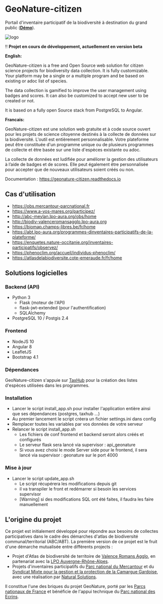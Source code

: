 # GeoNature-citizen

Portail d'inventaire participatif de la biodiversité à destination du grand public ([**Démo**](http://democitizen.geonature.fr)).

![logo](https://github.com/PnX-SI/GeoNature-citizen/raw/master/frontend/src/assets/logo.png)

:bangbang: **Projet en cours de développement, actuellement en version beta**

**English:**

GeoNature-citizen is a free and Open Source web solution for citizen science projects for biodiversity data collection. It is fully customizable. Your platform may be a single or a multiple program and be based on existing or adoc list of species.

The data collection is gamified to improve the user management using badges and scores. It can also be customized to accept new user to be created or not.

It is based on a fully open Source stack from PostgreSQL to Angular.

**Francais:**

GeoNature-citizen est une solution web gratuite et à code source ouvert pour les projets de science citoyenne destinés à la collecte de données sur la biodiversité. L'outil est entièrement personnalisable. Votre plateforme peut être constituée d'un programme unique ou de plusieurs programmes de collecte et être basée sur une liste d'espèces existante ou adoc.

La collecte de données est ludifiée pour améliorer la gestion des utilisateurs à l’aide de badges et de scores. Elle peut également être personnalisée pour accepter que de nouveaux utilisateurs soient créés ou non.

Documentation : https://geonature-citizen.readthedocs.io

## Cas d'utilisation

- https://obs.mercantour-parcnational.fr
- https://www.a-vos-mares.org/participez/
- http://abc-meylan.lpo-aura.org/obs/home
- http://biodiv-valenceromansagglo.lpo-aura.org
- https://biomap.champs-libres.be/fr/home
- https://abt.lpo-aura.org/programmes-dinventaires-participatifs-de-la-plateforme/
- https://enquetes.nature-occitanie.org/inventaires-participatifs/observez/
- https://phenoclim.org/accueil/individus-phenoclim/
- https://atlasdelabiodiversite.cote-emeraude.fr/fr/home

## Solutions logicielles

### Backend (API)

* Python 3
  * Flask (moteur de l'API)
  * flask-jwt-extended (pour l'authentification)
  * SQLAlchemy
* PostgreSQL 10 / Postgis 2.4

### Frontend

* NodeJS 10
* Angular 8
* LeafletJS
* Bootstrap 4.1

### Dépendances

GeoNature-citizen s'appuie sur [TaxHub](https://github.com/PnX-SI/TaxHub) pour la création des listes d'espèces utilisées dans les programmes.

### Installation

* Lancer le script install_app.sh pour installer l'application entière ainsi que ses dépendances (postgres, taxhub ...)
* Au premier lancement le script créera un fichier settings.ini dans config
* Remplacer toutes les variables par vos données de votre serveur
* Relancer le script install_app.sh
    * Les fichiers de conf frontend et backend seront alors créés et configurés
    * Le serveur flask sera lancé via supervisor : api_geonature
    * Si vous avez choisi le mode Server side pour le frontend, il sera lancé via supervisor : geonature sur le port 4000

### Mise à jour

* Lancer le script update_app.sh
    * Le script récupérera les modifications depuis git
    * il va transpiler le front et redémarrer si besoin les services supervisor
    * [Warning] si des modifications SQL ont été faites, il faudra les faire manuellement 

## L'origine du projet

Ce projet est initialement développé pour répondre aux besoins de collectes participatives dans le cadre des démarches d'atlas de biodiversité communal/territorial (ABC/ABT).
La première version de ce projet est le fruit d'une démarche mutualisée entre différents projects :
* Projet d'Atlas de biodiversité de territoire de [Valence Romans Agglo](http://www.valenceromansagglo.fr/fr/index.html), en partenariat avec la [LPO Auvergne-Rhône-Alpes](https://auvergne-rhone-alpes.lpo.fr/).
* Projets d'inventaires participatifs du [Parc national du Mercantour](http://www.mercantour-parcnational.fr/fr) et du [Syndicat Mixte pour la gestion et la protection de la Camargue Gardoise](https://www.camarguegardoise.com/), avec une réalisation par [Natural Solutions](https://www.natural-solutions.eu/).

Il constitue l'une des briques du projet GeoNature, porté par les [Parcs nationaux de France](http://www.parcsnationaux.fr/fr) et bénéficie de l'appui technique du [Parc national des Ecrins](http://www.ecrins-parcnational.fr/).

